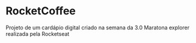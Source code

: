 # RocketCoffee

Projeto de um cardápio digital criado na semana da 3.0 Maratona explorer realizada pela Rocketseat
